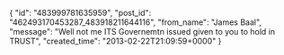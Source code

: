  {
   "id": "483999781635959",
   "post_id": "462493170453287_483918211644116",
   "from_name": "James Baal",
   "message": "Well not me ITS Governemtn issued given to you to hold in TRUST",
   "created_time": "2013-02-22T21:09:59+0000"
 }
